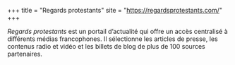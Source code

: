 +++
title = "Regards protestants"
site = "https://regardsprotestants.com/"
+++

*Regards protestants* est un portail d’actualité qui offre un accès centralisé à différents médias francophones. Il sélectionne les articles de presse, les contenus radio et vidéo et les billets de blog de plus de 100 sources partenaires.
